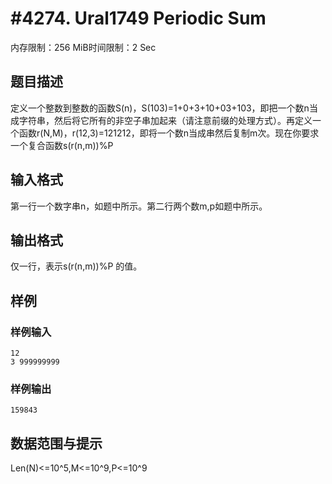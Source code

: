 # #4274. Ural1749  Periodic Sum

内存限制：256 MiB时间限制：2 Sec

## 题目描述

定义一个整数到整数的函数S(n)，S(103)=1+0+3+10+03+103，即把一个数n当成字符串，然后将它所有的非空子串加起来（请注意前缀的处理方式）。再定义一个函数r(N,M)，r(12,3)=121212，即将一个数n当成串然后复制m次。现在你要求一个复合函数s(r(n,m))%P

## 输入格式

第一行一个数字串n，如题中所示。第二行两个数m,p如题中所示。

## 输出格式

仅一行，表示s(r(n,m))%P 的值。

## 样例

### 样例输入

    
    12
    3 999999999
    

### 样例输出

    
    159843
    

## 数据范围与提示

Len(N)<=10^5,M<=10^9,P<=10^9
